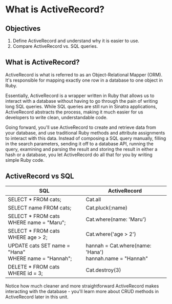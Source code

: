 # What is ActiveRecord?

## Objectives

1. Define ActiveRecord and understand why it is easier to use.
2. Compare ActiveRecord vs. SQL queries.

## What is ActiveRecord?

ActiveRecord is what is referred to as an Object-Relational Mapper (ORM). It's responsible for mapping exactly one row in a database to one object in Ruby. 

Essentially, ActiveRecord is a wrapper written in Ruby that allows us to interact with a database without having to go through the pain of writing long SQL queries. While SQL queries are still run in Sinatra applications, ActiveRecord abstracts the process, making it much easier for us developers to write clean, understandable code.

Going forward, you'll use ActiveRecord to create and retrieve data from your database, and use traditional Ruby methods and attribute assignments to interact with this data. Instead of composing a SQL query manually, filling in the search parameters, sending it off to a database API, running the query, examining and parsing the result and storing the result in either a hash or a database, you let ActiveRecord do all that for you by writing simple Ruby code.



## ActiveRecord vs SQL 

| SQL                                   | ActiveRecord          |
|----					                       |-----                  |
|SELECT * FROM cats;                    | Cat.all              |  
|SELECT name FROM cats; 		           | Cat.pluck(:name)       | 
|SELECT * FROM cats <br> WHERE name = "Maru";| Cat.where(name: 'Maru')|
|SELECT * FROM cats <br> WHERE age > 2;      | Cat.where('age > 2')|
|UPDATE cats SET name = "Hana" <br> WHERE name = "Hannah";| hannah = Cat.where(name: 'Hana') <br> hannah.name = "Hannah" |
|DELETE * FROM cats <br> WHERE id = 3;        | Cat.destroy(3)|

Notice how much cleaner and more straightforward ActiveRecord makes interacting with the database - you'll learn more about CRUD methods in ActiveRecord later in this unit.


